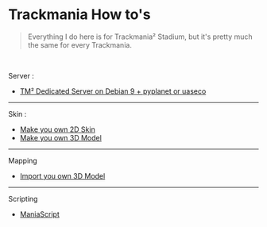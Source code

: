 # Trackmania How to's

> Everything I do here is for Trackmania² Stadium, but it's pretty much the same for every Trackmania.

<br> 

Server :
- [TM² Dedicated Server on Debian 9 + pyplanet or uaseco](https://ais.wemy.ninja/Trackmania%C2%B2-Dedicated-Server/)

---

Skin :
- [Make you own 2D Skin]()
- [Make you own 3D Model]()

---

Mapping
- [Import you own 3D Model]()

---

Scripting
- [ManiaScript]()
